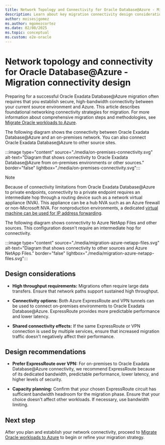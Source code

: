 ```yaml
---
title: Network Topology and Connectivity for Oracle Database@Azure - Migration Connectivity Design
description: Learn about key migration connectivity design considerations and detailed recommendations for Oracle Database@Azure, including best practices.
author: moisesjgomez
ms.author: mgomezcortez
ms.date: 02/08/2025
ms.topic: conceptual
ms.custom: e2e-oracle
---
```


# Network topology and connectivity for Oracle Database@Azure - Migration connectivity design

Preparing for a successful Oracle Exadata Database@Azure migration often requires that you establish secure, high-bandwidth connectivity between your current source environment and Azure. This article describes foundational networking connectivity strategies for migration. For more information about comprehensive migration steps and methodologies, see [Migrate Oracle workloads to Azure](./oracle-migration-planning.md).

The following diagram shows the connectivity between Oracle Exadata Database@Azure and an on-premises network. You can also connect Oracle Exadata Database@Azure to other source sites.

:::image type="content" source="./media/on-premises-connectivity.svg" alt-text="Diagram that shows connectivity to Oracle Exadata Database@Azure from on-premises environments or other sources." border="false" lightbox="./media/on-premises-connectivity.svg":::

> [!NOTE]
> Because of connectivity limitations from Oracle Exadata Database@Azure to private endpoints, connectivity to a private endpoint requires an intermediate hop through a routing device such as a network virtual appliance (NVA). This appliance can be a hub NVA such as an Azure firewall or non-Microsoft NVA. For nonproduction environments, a dedicated [virtual machine can be used for IP address forwarding](https://techcommunity.microsoft.com/blog/fasttrackforazureblog/creating-a-local-network-virtual-appliance-in-azure-for-oracle-databaseazure/4218101).

The following diagram shows connectivity to Azure NetApp Files and other sources. This configuration doesn't require an intermediate hop for connectivity.

:::image type="content" source="./media/migration-azure-netapp-files.svg" alt-text="Diagram that shows connectivity to other sources and Azure NetApp Files." border="false" lightbox="./media/migration-azure-netapp-files.svg":::

## Design considerations

- **High throughput requirements:** Migrations often require large data transfers. Ensure that network paths support sustained high throughput.

- **Connectivity options:** Both Azure ExpressRoute and VPN tunnels can be used to connect on-premises environments to Oracle Exadata Database@Azure. ExpressRoute provides more predictable performance and lower latency.

- **Shared connectivity effects:** If the same ExpressRoute or VPN connection is used by multiple services, ensure that increased migration traffic doesn't negatively affect their performance.

## Design recommendations

- **Prefer ExpressRoute over VPN:** For on-premises to Oracle Exadata Database@Azure connectivity, we recommend ExpressRoute because of its dedicated bandwidth, predictable performance, lower latency, and higher levels of security.

- **Capacity planning:** Confirm that your chosen ExpressRoute circuit has sufficient bandwidth headroom for the migration phase. Ensure that your choice doesn't affect other workloads. If necessary, use bandwidth limiting.

## Next step

After you plan and establish your network connectivity, proceed to [Migrate Oracle workloads to Azure](./oracle-migration-planning.md) to begin or refine your migration strategy.
